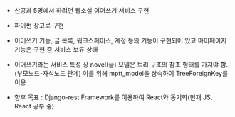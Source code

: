 - 산공과 5명에서 하려던 웹소설 이어쓰기 서비스 구현

- 파이썬 장고로 구현

- 이어쓰기 기능, 글 목록, 워크스페이스, 계정 등의 기능이 구현되어 있고 마이페이지 기능은 구현 중 서비스 보류 상태

- 이어쓰기라는 서비스 특성 상 novel(글) 모델은 트리 구조의 참조 형태를 가져야 함.(부모노드-자식노드 관계) 이를 위해 mptt_model을 상속하여 TreeForeignKey를 이용

- 향후 목표
: Django-rest Framework를 이용하여 React와 동기화(현재 JS, React 공부 중)
